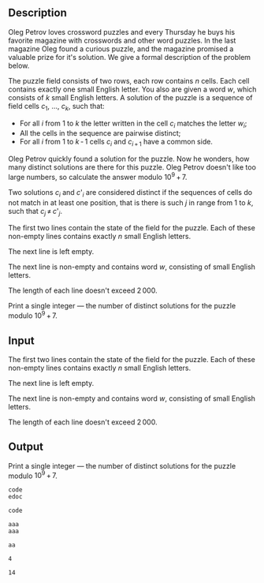 ## Description

<div><p>Oleg Petrov loves crossword puzzles and every Thursday he buys his favorite magazine with crosswords and other word puzzles. In the last magazine Oleg found a curious puzzle, and the magazine promised a valuable prize for it's solution. We give a formal description of the problem below.</p><p>The puzzle field consists of two rows, each row contains <span class="tex-span"><i>n</i></span> cells. Each cell contains exactly one small English letter. You also are given a word <span class="tex-span"><i>w</i></span>, which consists of <span class="tex-span"><i>k</i></span> small English letters. A <span class="tex-font-style-it">solution</span> of the puzzle is a sequence of field cells <span class="tex-span"><i>c</i><sub class="lower-index">1</sub></span>, <span class="tex-span">...</span>, <span class="tex-span"><i>c</i><sub class="lower-index"><i>k</i></sub></span>, such that:</p><ul><li> For all <span class="tex-span"><i>i</i></span> from <span class="tex-span">1</span> to <span class="tex-span"><i>k</i></span> the letter written in the cell <span class="tex-span"><i>c</i><sub class="lower-index"><i>i</i></sub></span> matches the letter <span class="tex-span"><i>w</i><sub class="lower-index"><i>i</i></sub></span>;</li><li> All the cells in the sequence are pairwise distinct;</li><li> For all <span class="tex-span"><i>i</i></span> from <span class="tex-span">1</span> to <span class="tex-span"><i>k</i> - 1</span> cells <span class="tex-span"><i>c</i><sub class="lower-index"><i>i</i></sub></span> and <span class="tex-span"><i>c</i><sub class="lower-index"><i>i</i> + 1</sub></span> have a common side.</li></ul><p>Oleg Petrov quickly found a solution for the puzzle. Now he wonders, how many distinct solutions are there for this puzzle. Oleg Petrov doesn't like too large numbers, so calculate the answer modulo <span class="tex-span">10<sup class="upper-index">9</sup> + 7</span>.</p><p>Two solutions <span class="tex-span"><i>c</i><sub class="lower-index"><i>i</i></sub></span> and <span class="tex-span"><i>c</i>'<sub class="lower-index"><i>i</i></sub></span> are considered distinct if the sequences of cells do not match in at least one position, that is there is such <span class="tex-span"><i>j</i></span> in range from <span class="tex-span">1</span> to <span class="tex-span"><i>k</i></span>, such that <span class="tex-span"><i>c</i><sub class="lower-index"><i>j</i></sub> ≠ <i>c</i>'<sub class="lower-index"><i>j</i></sub></span>.</p></div><div class="input-specification"><p>The first two lines contain the state of the field for the puzzle. Each of these non-empty lines contains exactly <span class="tex-span"><i>n</i></span> small English letters.</p><p>The next line is left empty.</p><p>The next line is non-empty and contains word <span class="tex-span"><i>w</i></span>, consisting of small English letters.</p><p>The length of each line doesn't exceed <span class="tex-span">2 000</span>.</p></div><div class="output-specification"><p>Print a single integer — the number of distinct solutions for the puzzle modulo <span class="tex-span">10<sup class="upper-index">9</sup> + 7</span>.</p></div>

## Input

<p>The first two lines contain the state of the field for the puzzle. Each of these non-empty lines contains exactly <span class="tex-span"><i>n</i></span> small English letters.</p><p>The next line is left empty.</p><p>The next line is non-empty and contains word <span class="tex-span"><i>w</i></span>, consisting of small English letters.</p><p>The length of each line doesn't exceed <span class="tex-span">2 000</span>.</p>

## Output

<p>Print a single integer — the number of distinct solutions for the puzzle modulo <span class="tex-span">10<sup class="upper-index">9</sup> + 7</span>.</p>





```input1
code
edoc

code

```




```input2
aaa
aaa

aa

```




```output1
4

```




```output2
14

```


